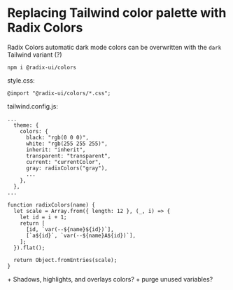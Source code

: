 # Replacing Tailwind color palette with Radix Colors

Radix Colors automatic dark mode colors can be overwritten with the `dark` Tailwind variant (?)

```
npm i @radix-ui/colors
```

style.css:
```
@import "@radix-ui/colors/*.css";
```

tailwind.config.js:
```
...
  theme: {
    colors: {
      black: "rgb(0 0 0)",
      white: "rgb(255 255 255)",
      inherit: "inherit",
      transparent: "transparent",
      current: "currentColor",
      gray: radixColors("gray"),
      ...
    },
  },
...

function radixColors(name) {
  let scale = Array.from({ length: 12 }, (_, i) => {
    let id = i + 1;
    return [
      [id, `var(--${name}${id})`],
      [`a${id}`, `var(--${name}A${id})`],
    ];
  }).flat();

  return Object.fromEntries(scale);
}
```

\+ Shadows, highlights, and overlays colors?
\+ purge unused variables?
